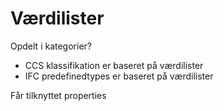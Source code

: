 # Værdilister

Opdelt i kategorier?

- CCS klassifikation er baseret på værdilister
- IFC predefinedtypes er baseret på værdilister

Får tilknyttet properties
